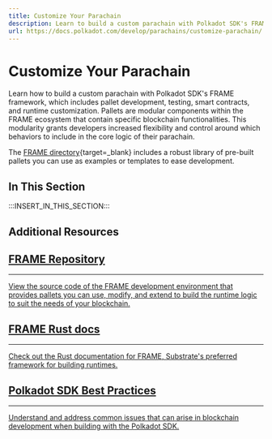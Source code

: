 ```yaml
---
title: Customize Your Parachain
description: Learn to build a custom parachain with Polkadot SDK's FRAME framework, which includes pallet development, testing, smart contracts, and runtime customization.
url: https://docs.polkadot.com/develop/parachains/customize-parachain/
---
```


# Customize Your Parachain

Learn how to build a custom parachain with Polkadot SDK's FRAME framework, which includes pallet development, testing, smart contracts, and runtime customization. Pallets are modular components within the FRAME ecosystem that contain specific blockchain functionalities. This modularity grants developers increased flexibility and control around which behaviors to include in the core logic of their parachain.

The [FRAME directory](https://github.com/paritytech/polkadot-sdk/tree/polkadot-stable2506-2/substrate/frame){target=\_blank} includes a robust library of pre-built pallets you can use as examples or templates to ease development.

## In This Section

:::INSERT_IN_THIS_SECTION:::

## Additional Resources

<div class="subsection-wrapper">
  <div class="card">
    <a href="https://github.com/paritytech/polkadot-sdk/tree/polkadot-stable2506-2/substrate/frame" target="_blank">
      <h2 class="title">FRAME Repository</h2>
      <hr>
      <p class="description">View the source code of the FRAME development environment that provides pallets you can use, modify, and extend to build the runtime logic to suit the needs of your blockchain.</p>
    </a>
  </div>
    <div class="card">
    <a href="https://paritytech.github.io/polkadot-sdk/master/polkadot_sdk_docs/polkadot_sdk/frame_runtime/index.html" target="_blank">
      <h2 class="title">FRAME Rust docs</h2>
      <hr>
      <p class="description">Check out the Rust documentation for FRAME, Substrate's preferred framework for building runtimes.</p>
    </a>
  </div>
  <div class="card">
    <a href="https://libro.blockdeep.dev/index.html" target="_blank">
      <h2 class="title">Polkadot SDK Best Practices</h2>
      <hr>
      <p class="description">Understand and address common issues that can arise in blockchain development when building with the Polkadot SDK.</p>
    </a>
  </div>
</div>

